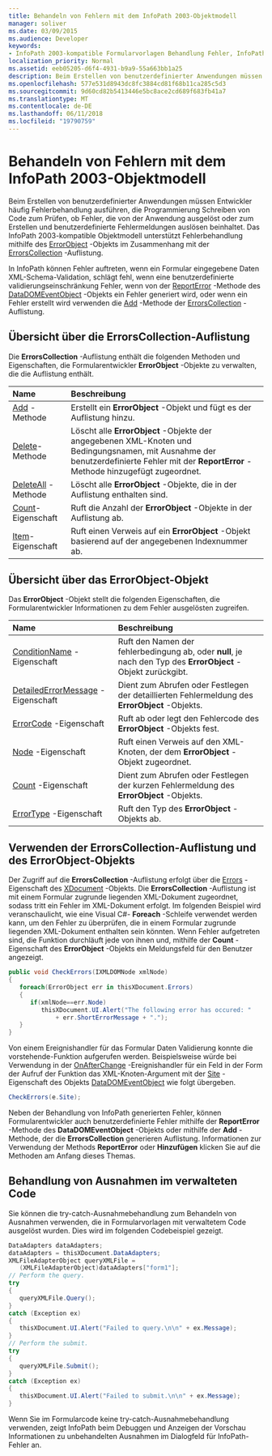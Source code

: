 ```yaml
---
title: Behandeln von Fehlern mit dem InfoPath 2003-Objektmodell
manager: soliver
ms.date: 03/09/2015
ms.audience: Developer
keywords:
- InfoPath 2003-kompatible Formularvorlagen Behandlung Fehler, InfoPath 2003-kompatible Formularvorlagen, Fehlerbehandlung, Formularvorlagen [InfoPath 2007], Fehlerbehandlung, Fehlerbehandlung [InfoPath 2007], des InfoPath 2003-kompatible Formularvorlagen
localization_priority: Normal
ms.assetid: eeb05205-d6f4-4931-b9a9-55a663bb1a25
description: Beim Erstellen von benutzerdefinierter Anwendungen müssen Entwickler häufig Fehlerbehandlung ausführen, die Programmierung Schreiben von Code zum Prüfen, ob Fehler, die von der Anwendung ausgelöst oder zum Erstellen und benutzerdefinierte Fehlermeldungen auslösen beinhaltet. Das InfoPath 2003-kompatible Objektmodell unterstützt Fehlerbehandlung mithilfe des ErrorObject-Objekts im Zusammenhang mit der ErrorsCollection-Auflistung.
ms.openlocfilehash: 577e531d8943dc8fc3884cd81f68b11ca285c5d3
ms.sourcegitcommit: 9d60cd82b5413446e5bc8ace2cd689f683fb41a7
ms.translationtype: MT
ms.contentlocale: de-DE
ms.lasthandoff: 06/11/2018
ms.locfileid: "19790759"
---
```

# <a name="handle-errors-using-the-infopath-2003-object-model"></a>Behandeln von Fehlern mit dem InfoPath 2003-Objektmodell

Beim Erstellen von benutzerdefinierter Anwendungen müssen Entwickler häufig Fehlerbehandlung ausführen, die Programmierung Schreiben von Code zum Prüfen, ob Fehler, die von der Anwendung ausgelöst oder zum Erstellen und benutzerdefinierte Fehlermeldungen auslösen beinhaltet. Das InfoPath 2003-kompatible Objektmodell unterstützt Fehlerbehandlung mithilfe des [ErrorObject](https://msdn.microsoft.com/library/Microsoft.Office.Interop.InfoPath.SemiTrust.ErrorObject.aspx) -Objekts im Zusammenhang mit der [ErrorsCollection](https://msdn.microsoft.com/library/Microsoft.Office.Interop.InfoPath.SemiTrust.ErrorsCollection.aspx) -Auflistung. 
  
In InfoPath können Fehler auftreten, wenn ein Formular eingegebene Daten XML-Schema-Validation, schlägt fehl, wenn eine benutzerdefinierte validierungseinschränkung Fehler, wenn von der [ReportError](https://msdn.microsoft.com/library/Microsoft.Office.Interop.InfoPath.SemiTrust.DataDOMEvent.ReportError.aspx) -Methode des [DataDOMEventObject](https://msdn.microsoft.com/library/Microsoft.Office.Interop.InfoPath.SemiTrust.DataDOMEventObject.aspx) -Objekts ein Fehler generiert wird, oder wenn ein Fehler erstellt wird verwenden die [Add](https://msdn.microsoft.com/library/Microsoft.Office.Interop.InfoPath.SemiTrust.Errors.Add.aspx) -Methode der [ErrorsCollection](https://msdn.microsoft.com/library/Microsoft.Office.Interop.InfoPath.SemiTrust.ErrorsCollection.aspx) -Auflistung. 
  
## <a name="overview-of-the-errorscollection-collection"></a>Übersicht über die ErrorsCollection-Auflistung

Die **ErrorsCollection** -Auflistung enthält die folgenden Methoden und Eigenschaften, die Formularentwickler **ErrorObject** -Objekte zu verwalten, die die Auflistung enthält. 
  
|**Name**|**Beschreibung**|
|:-----|:-----|
|[Add](https://msdn.microsoft.com/library/Microsoft.Office.Interop.InfoPath.SemiTrust.Errors.Add.aspx) -Methode  <br/> |Erstellt ein **ErrorObject** -Objekt und fügt es der Auflistung hinzu.  <br/> |
|[Delete](https://msdn.microsoft.com/library/Microsoft.Office.Interop.InfoPath.SemiTrust.Errors.Delete.aspx)-Methode  <br/> |Löscht alle **ErrorObject** -Objekte der angegebenen XML-Knoten und Bedingungsnamen, mit Ausnahme der benutzerdefinierte Fehler mit der **ReportError** -Methode hinzugefügt zugeordnet.  <br/> |
|[DeleteAll](https://msdn.microsoft.com/library/Microsoft.Office.Interop.InfoPath.SemiTrust.Errors.DeleteAll.aspx) -Methode  <br/> |Löscht alle **ErrorObject** -Objekte, die in der Auflistung enthalten sind.  <br/> |
|[Count](https://msdn.microsoft.com/library/Microsoft.Office.Interop.InfoPath.SemiTrust.Errors.Count.aspx)-Eigenschaft  <br/> |Ruft die Anzahl der **ErrorObject** -Objekte in der Auflistung ab.  <br/> |
|[Item](https://msdn.microsoft.com/library/Microsoft.Office.Interop.InfoPath.SemiTrust.Errors.Item.aspx)-Eigenschaft  <br/> |Ruft einen Verweis auf ein **ErrorObject** -Objekt basierend auf der angegebenen Indexnummer ab.  <br/> |
   
## <a name="overview-of-the-errorobject-object"></a>Übersicht über das ErrorObject-Objekt

Das **ErrorObject** -Objekt stellt die folgenden Eigenschaften, die Formularentwickler Informationen zu dem Fehler ausgelösten zugreifen. 
  
|**Name**|**Beschreibung**|
|:-----|:-----|
|[ConditionName](https://msdn.microsoft.com/library/Microsoft.Office.Interop.InfoPath.SemiTrust.Error.ConditionName.aspx) -Eigenschaft  <br/> |Ruft den Namen der fehlerbedingung ab, oder **null**, je nach den Typ des **ErrorObject** -Objekt zurückgibt.  <br/> |
|[DetailedErrorMessage](https://msdn.microsoft.com/library/Microsoft.Office.Interop.InfoPath.SemiTrust.Error.DetailedErrorMessage.aspx) -Eigenschaft  <br/> |Dient zum Abrufen oder Festlegen der detaillierten Fehlermeldung des **ErrorObject** -Objekts.  <br/> |
|[ErrorCode](https://msdn.microsoft.com/library/Microsoft.Office.Interop.InfoPath.SemiTrust.Error.ErrorCode.aspx) -Eigenschaft  <br/> |Ruft ab oder legt den Fehlercode des **ErrorObject** -Objekts fest.  <br/> |
|[Node](https://msdn.microsoft.com/library/Microsoft.Office.Interop.InfoPath.SemiTrust.Error.Node.aspx) -Eigenschaft  <br/> |Ruft einen Verweis auf den XML-Knoten, der dem **ErrorObject** -Objekt zugeordnet.  <br/> |
|[Count](https://msdn.microsoft.com/library/Microsoft.Office.Interop.InfoPath.SemiTrust.Error.ShortErrorMessage.aspx) -Eigenschaft  <br/> |Dient zum Abrufen oder Festlegen der kurzen Fehlermeldung des **ErrorObject** -Objekts.  <br/> |
|[ErrorType](https://msdn.microsoft.com/library/Microsoft.Office.Interop.InfoPath.SemiTrust.Error.ErrorType.aspx) -Eigenschaft  <br/> |Ruft den Typ des **ErrorObject** -Objekts ab.  <br/> |
   
## <a name="using-the-errorscollection-and-errorobject"></a>Verwenden der ErrorsCollection-Auflistung und des ErrorObject-Objekts

Der Zugriff auf die **ErrorsCollection** -Auflistung erfolgt über die [Errors](https://msdn.microsoft.com/library/Microsoft.Office.Interop.InfoPath.SemiTrust._XDocument.Errors.aspx) -Eigenschaft des [XDocument](https://msdn.microsoft.com/library/Microsoft.Office.Interop.InfoPath.SemiTrust.XDocument.aspx) -Objekts. Die **ErrorsCollection** -Auflistung ist mit einem Formular zugrunde liegenden XML-Dokument zugeordnet, sodass tritt ein Fehler im XML-Dokument erfolgt. Im folgenden Beispiel wird veranschaulicht, wie eine Visual C#- **Foreach** -Schleife verwendet werden kann, um den Fehler zu überprüfen, die in einem Formular zugrunde liegenden XML-Dokument enthalten sein könnten. Wenn Fehler aufgetreten sind, die Funktion durchläuft jede von ihnen und, mithilfe der **Count** -Eigenschaft des **ErrorObject** -Objekts ein Meldungsfeld für den Benutzer angezeigt. 
  
```cs
public void CheckErrors(IXMLDOMNode xmlNode)
{
   foreach(ErrorObject err in thisXDocument.Errors)
   {
      if(xmlNode==err.Node)
         thisXDocument.UI.Alert("The following error has occured: "
             + err.ShortErrorMessage + ".");
   }
}
```

Von einem Ereignishandler für das Formular Daten Validierung konnte die vorstehende-Funktion aufgerufen werden. Beispielsweise würde bei Verwendung in der [OnAfterChange](https://msdn.microsoft.com/library/Microsoft.Office.Interop.InfoPath.SemiTrust._DataDOMEventSink_Event.OnAfterChange.aspx) -Ereignishandler für ein Feld in der Form der Aufruf der Funktion das XML-Knoten-Argument mit der [Site](https://msdn.microsoft.com/library/Microsoft.Office.Interop.InfoPath.SemiTrust.DataDOMEvent.Site.aspx) -Eigenschaft des Objekts [DataDOMEventObject](https://msdn.microsoft.com/library/Microsoft.Office.Interop.InfoPath.SemiTrust.DataDOMEventObject.aspx) wie folgt übergeben. 
  
```cs
CheckErrors(e.Site);
```

Neben der Behandlung von InfoPath generierten Fehler, können Formularentwickler auch benutzerdefinierte Fehler mithilfe der **ReportError** -Methode des **DataDOMEventObject** -Objekts oder mithilfe der **Add** -Methode, der die **ErrorsCollection** generieren Auflistung. Informationen zur Verwendung der Methods **ReportError** oder **Hinzufügen** klicken Sie auf die Methoden am Anfang dieses Themas. 
  
## <a name="handling-managed-code-exceptions"></a>Behandlung von Ausnahmen im verwalteten Code

Sie können die try-catch-Ausnahmebehandlung zum Behandeln von Ausnahmen verwenden, die in Formularvorlagen mit verwaltetem Code ausgelöst wurden. Dies wird im folgenden Codebeispiel gezeigt.
  
```cs
DataAdapters dataAdapters;
dataAdapters = thisXDocument.DataAdapters; 
XMLFileAdapterObject queryXMLFile = 
   (XMLFileAdapterObject)dataAdapters["form1"];
// Perform the query.
try
{
   queryXMLFile.Query();
}
catch (Exception ex)
{
   thisXDocument.UI.Alert("Failed to query.\n\n" + ex.Message);
}
// Perform the submit.
try
{
   queryXMLFile.Submit();
}
catch (Exception ex)
{
   thisXDocument.UI.Alert("Failed to submit.\n\n" + ex.Message);
}
```

Wenn Sie im Formularcode keine try-catch-Ausnahmebehandlung verwenden, zeigt InfoPath beim Debuggen und Anzeigen der Vorschau Informationen zu unbehandelten Ausnahmen im Dialogfeld für InfoPath-Fehler an.  
  

